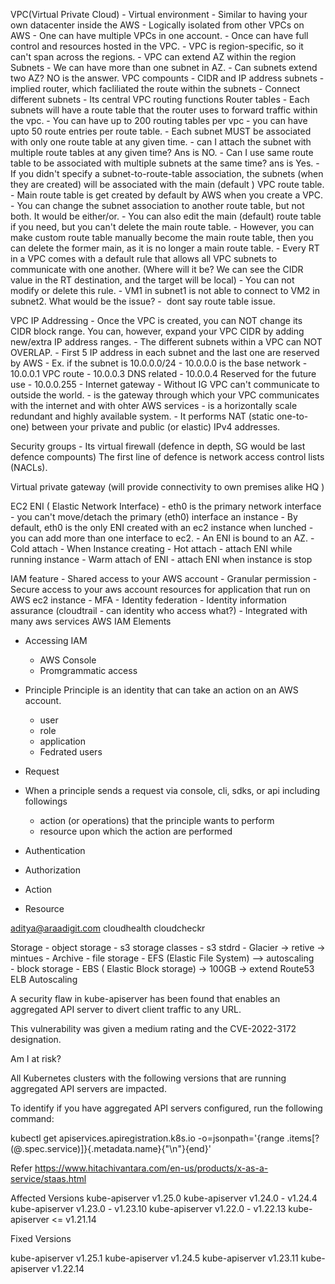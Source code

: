 VPC(Virtual Private Cloud)
    - Virtual environment
    - Similar to having your own datacenter inside the AWS
    - Logically isolated from other VPCs on AWS
    - One can have multiple VPCs in one account.
    - Once can have full control and resources hosted in the VPC.
    - VPC is region-specific, so it can't span across the regions.
    - VPC can extend AZ within the region
Subnets
    - We can have more than one subnet in AZ.
    - Can subnets extend two AZ? NO is the answer.
VPC compounts
    - CIDR and IP address subnets
    - implied router, which facliliated the route within the subnets
    - Connect different subnets
    - Its central VPC routing functions
Router tables
    - Each subnets will have a route table that the router uses to forward traffic within the vpc.
    - You can have up to 200 routing tables per vpc
    - you can have upto 50 route entries per route table.
    - Each subnet MUST be associated with only one route table at any given time.
    - can I attach the subnet with multiple route tables at any given time? Ans is NO.
    - Can I use same route table to be associated with multiple subnets at the same time? ans is Yes.
    - If you didn't specify a subnet-to-route-table association, the subnets (when they are created) will be associated with the main (default ) VPC route table.
    - Main route table is get created by default by AWS when you create a VPC.
    - You can change the subnet association to another route table, but not both. It would be either/or.
    - You can also edit the main (default) route table if you need, but you can't delete the main route table.
    - However, you can make custom route table manually become the main route table, then you can
    delete the former main, as it is no longer a main route table.
    - Every RT in a VPC comes with a default rule that allows all VPC subnets to communicate with one another. (Where will it be? We can see the CIDR value in the RT destination, and the target will be local)
    - You can not modify or delete this rule.
    - VM1 in subnet1 is not able to connect to VM2 in subnet2. What would be the issue? -  dont say route table issue.



VPC IP Addressing
    - Once the VPC is created, you can NOT change its CIDR block range. You can, however, expand your
    VPC CIDR by adding new/extra IP address ranges.
    - The different subnets within a VPC can NOT OVERLAP.
    - First 5 IP address in each subnet and the last one are reserved by AWS
    - Ex. if the subnet is 10.0.0.0/24
    - 10.0.0.0 is the base network
    - 10.0.0.1 VPC route
    - 10.0.0.3 DNS related
    - 10.0.0.4 Reserved for the future use
    - 10.0.0.255
    - Internet gateway - Without IG VPC can't communicate to outside the world.
    - is the gateway through which your VPC communicates with the internet and with ohter
    AWS services
    - is a horizontally scale redundant and highly available system.
    - It performs NAT (static one-to-one) between your private and public (or elastic) IPv4 addresses.


Security groups 
    - Its virtual firewall (defence in depth, SG would be last defence compounts)
The first line of defence is network access control lists (NACLs).

Virtual private gateway (will provide connectivity to own premises alike HQ )




EC2 ENI ( Elastic Network Interface)
    - eth0 is the primary  network interface
        - you can't move/detach the primary (eth0) interface an instance
        - By default, eth0 is the only ENI created with an ec2 instance when lunched 
        - you can add more than one interface to ec2.
        - An ENI is bound to an AZ.
        - Cold attach - When Instance creating
        - Hot attach - attach ENI while running instance
        - Warm attach of ENI - attach ENI when instance is  stop



IAM feature
    - Shared access to your AWS account
    - Granular permission
    - Secure access to your aws account resources for application that run on AWS ec2 instance
    - MFA 
    - Identity federation
    - Identity information assurance (cloudtrail - can identity who access what?)
    - Integrated with many aws services
AWS IAM Elements
- Accessing IAM
    - AWS Console 
    - Promgrammatic access
- Principle
 Principle is an identity that can take an action on an AWS account.
    - user
    - role
    - application
    - Fedrated users

- Request
 - When a principle sends a request via console, cli, sdks, or api including followings
    - action (or operations) that the principle wants to perform
    - resource upon which the action are performed
- Authentication
- Authorization
- Action
- Resource


aditya@araadigit.com
cloudhealth
cloudcheckr





Storage
    - object storage
        - s3 
        storage classes
            - s3 stdrd 
            - Glacier -> retive -> mintues
            - Archive
    - file storage
        - EFS (Elastic File System) --> autoscaling  
    - block storage
        - EBS ( Elastic Block storage) -> 100GB -> extend 
Route53
ELB
Autoscaling

A security flaw in kube-apiserver has been found that enables an aggregated API server to divert client traffic to any URL.

This vulnerability was given a medium rating and the CVE-2022-3172 designation.


Am I at risk?

All Kubernetes clusters with the following versions that are running aggregated API servers are impacted. 

To identify if you have aggregated API servers configured, run the following command:

kubectl get apiservices.apiregistration.k8s.io -o=jsonpath='{range .items[?(@.spec.service)]}{.metadata.name}{"\n"}{end}'

Refer <https://www.hitachivantara.com/en-us/products/x-as-a-service/staas.html>

Affected Versions
kube-apiserver v1.25.0
kube-apiserver v1.24.0 - v1.24.4
kube-apiserver v1.23.0 - v1.23.10
kube-apiserver v1.22.0 - v1.22.13
kube-apiserver <= v1.21.14

Fixed Versions

kube-apiserver v1.25.1
kube-apiserver v1.24.5
kube-apiserver v1.23.11
kube-apiserver v1.22.14
